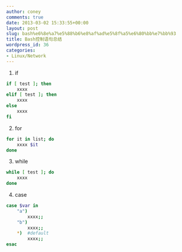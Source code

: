 ```yaml
---
author: coney
comments: true
date: 2013-03-02 15:33:55+00:00
layout: post
slug: bash%e6%8e%a7%e5%88%b6%e8%af%ad%e5%8f%a5%e6%80%bb%e7%bb%93
title: Bash控制语句总结
wordpress_id: 36
categories:
- Linux/Network
---
```


1. if
``` bash
if [ test ]; then
    xxxx
elif [ test ]; then
    xxxx
else
    xxxx
fi
```

2. for
``` bash
for it in list; do
    xxxx $it
done
```

3. while
``` bash
while [ test ]; do
    xxxx
done
```

4. case
``` bash
case $var in
    "a")
        xxxx;;
    "b")
        xxxx;;
    *)  #default
        xxxx;;
esac
```
